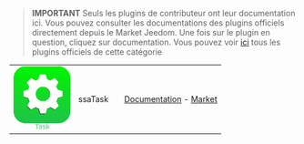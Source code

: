 
>**IMPORTANT**
>Seuls les plugins de contributeur ont leur documentation ici. Vous pouvez consulter les documentations des plugins officiels directement depuis le Market Jeedom. Une fois sur le plugin en question, cliquez sur documentation.
>Vous pouvez voir [ici](https://market.jeedom.com/index.php?v=d&p=market&type=plugin&categorie=organisation) tous les plugins officiels de cette catégorie


| | | | |
|--- | --- | --- | ---|
|<img src="ssaTask/ssaTask_icon.png" class="pluginLogo" width="100" />|ssaTask||[Documentation](https://stephdocs.github.io/jeedomTask/) - [Market](https://market.jeedom.com/index.php?v=d&p=market_display&id=3112)|
